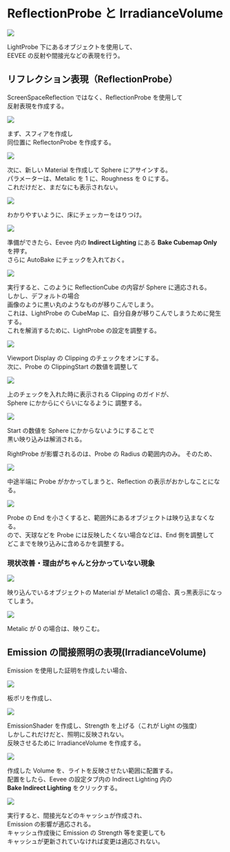 # ReflectionProbe と IrradianceVolume

<!-- SUMMARY:ReflectionProbe と IrradianceVolume -->

![](https://gyazo.com/6d346896e38283402c4f86d9ac98eb54.png)

LightProbe 下にあるオブジェクトを使用して、  
EEVEE の反射や間接光などの表現を行う。

## リフレクション表現（ReflectionProbe）

ScreenSpaceReflection ではなく、ReflectionProbe を使用して  
反射表現を作成する。

![](https://gyazo.com/2c9f60bc6b530df603933e23a7a13dbd.png)

まず、スフィアを作成し  
同位置に ReflectonProbe を作成する。

![](https://gyazo.com/910c5610c470540d13e7835ce013394b.png)

次に、新しい Material を作成して Sphere にアサインする。  
パラメーターは、Metalic を 1 に、Roughness を 0 にする。  
これだけだと、まだなにも表示されない。

![](https://gyazo.com/5fc459ac7495a670a51479e3d0cd644f.png)

わかりやすいように、床にチェッカーをはりつけ。

![](https://gyazo.com/2d774884411b42efb0f1359b04bc21f6.png)

準備ができたら、Eevee 内の **Indirect Lighting** にある **Bake Cubemap Only** を押す。  
さらに AutoBake にチェックを入れておく。

![](https://gyazo.com/2c2499e8b7adc2cec84c21b5d1b0556e.png)

実行すると、このように ReflectionCube の内容が Sphere に適応される。  
しかし、デフォルトの場合  
画像のように黒い丸のようなものが移りこんでしまう。  
これは、LightProbe の CubeMap に、自分自身が移りこんでしまうために発生する。  
これを解消するために、LightProbe の設定を調整する。

![](https://gyazo.com/22e12e51bdbb7e3f629f2981a15d005d.png)

Viewport Display の Clipping のチェックをオンにする。  
次に、Probe の ClippingStart の数値を調整して

![](https://gyazo.com/a14bab25dfa6c47741cd6c940ff28c5a.png)

上のチェックを入れた時に表示される Clipping のガイドが、  
Sphere にかからにぐらいになるように 調整する。

![](https://gyazo.com/c8558864e372b54f319b6a636e2f4270.png)

Start の数値を Sphere にかからないようにすることで  
黒い映り込みは解消される。

RightProbe が影響されるのは、Probe の Radius の範囲内のみ。
そのため、

![](https://gyazo.com/a2e471cce61dbcf1da77849af4addf90.png)

中途半端に Probe がかかってしまうと、Reflection の表示がおかしなことになる。

![](https://gyazo.com/8eeb1b18fe3f15b9e4940b0cf6603085.png)

Probe の End を小さくすると、範囲外にあるオブジェクトは映り込まなくなる。  
ので、天球などを Probe には反映したくない場合などは、End 側を調整して  
どこまでを映り込みに含めるかを調整する。

### 現状改善・理由がちゃんと分かっていない現象

![](https://gyazo.com/35cdc7303c9da89a9fb75b8f21a6e357.png)

映り込んでいるオブジェクトの Material が Metalic1 の場合、真っ黒表示になってしまう。

![](https://gyazo.com/8fb5481ea8595edcef972cabebfbb85e.png)

Metalic が 0 の場合は、映りこむ。

## Emission の間接照明の表現(IrradianceVolume)

Emission を使用した証明を作成したい場合、

![](https://gyazo.com/54a10bf2ef1abd420eff39470684b3dd.png)

板ポリを作成し、

![](https://gyazo.com/e12ba80912d86f1106da806f0f661f11.png)

EmissionShader を作成し、Strength を上げる（これが Light の強度）  
しかしこれだけだと、照明に反映されない。  
反映させるために IrradianceVolume を作成する。

![](https://gyazo.com/1a93b09cff7927c1d1737349db7e997b.png)

作成した Volume を、ライトを反映させたい範囲に配置する。  
配置をしたら、Eevee の設定タブ内の Indirect Lighting 内の  
**Bake Indirect Lighting** をクリックする。

![](https://gyazo.com/9b3a2783e295b53c7024371989e7ec3f.png)

実行すると、間接光などのキャッシュが作成され、  
Emission の影響が適応される。  
キャッシュ作成後に Emission の Strength 等を変更しても  
キャッシュが更新されていなければ変更は適応されない。
